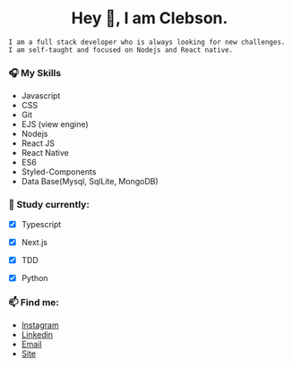 <h1 align="center"> Hey  👋, I am Clebson. </h1>

```
I am a full stack developer who is always looking for new challenges. 
I am self-taught and focused on Nodejs and React native.

```
### 🎧 My Skills
- Javascript
- CSS
- Git
- EJS (view engine)
- Nodejs
- React JS
- React Native
- ES6
- Styled-Components
- Data Base(Mysql, SqlLite, MongoDB)

###  💾 Study currently:
-  [x] Typescript
-  [x] Next.js
-  [x] TDD
-  [x] Python


### 📫 Find me:
- [Instagram]( https://instagram.com/clebsantos96)
- [Linkedin](https://www.linkedin.com/in/clebson-santos-1270aa18b)
- [Email](clebsonsantos.dev@gmail.com)
- [Site](https://clebsonsantos.com)


